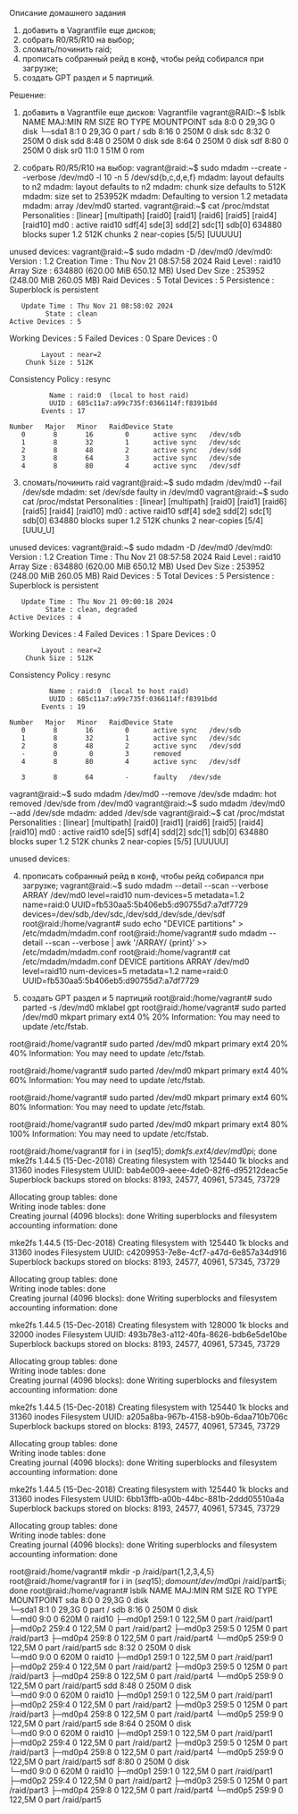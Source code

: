 Описание домашнего задания
1. добавить в Vagrantfile еще дисков;
2. собрать R0/R5/R10 на выбор;
3. сломать/починить raid;
4. прописать собранный рейд в конф, чтобы рейд собирался при загрузке;
5. создать GPT раздел и 5 партиций.

Решение:
1. добавить в Vagrantfile еще дисков: 
Vagrantfile
vagrant@RAID:~$ lsblk
NAME   MAJ:MIN RM  SIZE RO TYPE MOUNTPOINT
sda      8:0    0 29,3G  0 disk 
└─sda1   8:1    0 29,3G  0 part /
sdb      8:16   0  250M  0 disk 
sdc      8:32   0  250M  0 disk 
sdd      8:48   0  250M  0 disk 
sde      8:64   0  250M  0 disk 
sdf      8:80   0  250M  0 disk 
sr0     11:0    1   51M  0 rom  


2. собрать R0/R5/R10 на выбор:
vagrant@raid:~$ sudo mdadm --create --verbose /dev/md0 -l 10 -n 5 /dev/sd{b,c,d,e,f} 
mdadm: layout defaults to n2
mdadm: layout defaults to n2
mdadm: chunk size defaults to 512K
mdadm: size set to 253952K
mdadm: Defaulting to version 1.2 metadata
mdadm: array /dev/md0 started.
vagrant@raid:~$ cat /proc/mdstat
Personalities : [linear] [multipath] [raid0] [raid1] [raid6] [raid5] [raid4] [raid10] 
md0 : active raid10 sdf[4] sde[3] sdd[2] sdc[1] sdb[0]
      634880 blocks super 1.2 512K chunks 2 near-copies [5/5] [UUUUU]
      
unused devices: <none>
vagrant@raid:~$ sudo mdadm -D /dev/md0
/dev/md0:
           Version : 1.2
     Creation Time : Thu Nov 21 08:57:58 2024
        Raid Level : raid10
        Array Size : 634880 (620.00 MiB 650.12 MB)
     Used Dev Size : 253952 (248.00 MiB 260.05 MB)
      Raid Devices : 5
     Total Devices : 5
       Persistence : Superblock is persistent

       Update Time : Thu Nov 21 08:58:02 2024
             State : clean 
    Active Devices : 5
   Working Devices : 5
    Failed Devices : 0
     Spare Devices : 0

            Layout : near=2
        Chunk Size : 512K

Consistency Policy : resync

              Name : raid:0  (local to host raid)
              UUID : 685c11a7:a99c735f:0366114f:f8391bdd
            Events : 17

    Number   Major   Minor   RaidDevice State
       0       8       16        0      active sync   /dev/sdb
       1       8       32        1      active sync   /dev/sdc
       2       8       48        2      active sync   /dev/sdd
       3       8       64        3      active sync   /dev/sde
       4       8       80        4      active sync   /dev/sdf


3. сломать/починить raid
vagrant@raid:~$ sudo mdadm /dev/md0 --fail /dev/sde
mdadm: set /dev/sde faulty in /dev/md0
vagrant@raid:~$ sudo cat /proc/mdstat
Personalities : [linear] [multipath] [raid0] [raid1] [raid6] [raid5] [raid4] [raid10] 
md0 : active raid10 sdf[4] sde[3](F) sdd[2] sdc[1] sdb[0]
      634880 blocks super 1.2 512K chunks 2 near-copies [5/4] [UUU_U]
      
unused devices: <none>
vagrant@raid:~$ sudo mdadm -D /dev/md0
/dev/md0:
           Version : 1.2
     Creation Time : Thu Nov 21 08:57:58 2024
        Raid Level : raid10
        Array Size : 634880 (620.00 MiB 650.12 MB)
     Used Dev Size : 253952 (248.00 MiB 260.05 MB)
      Raid Devices : 5
     Total Devices : 5
       Persistence : Superblock is persistent

       Update Time : Thu Nov 21 09:00:18 2024
             State : clean, degraded 
    Active Devices : 4
   Working Devices : 4
    Failed Devices : 1
     Spare Devices : 0

            Layout : near=2
        Chunk Size : 512K

Consistency Policy : resync

              Name : raid:0  (local to host raid)
              UUID : 685c11a7:a99c735f:0366114f:f8391bdd
            Events : 19

    Number   Major   Minor   RaidDevice State
       0       8       16        0      active sync   /dev/sdb
       1       8       32        1      active sync   /dev/sdc
       2       8       48        2      active sync   /dev/sdd
       -       0        0        3      removed
       4       8       80        4      active sync   /dev/sdf

       3       8       64        -      faulty   /dev/sde
vagrant@raid:~$ sudo mdadm /dev/md0 --remove /dev/sde
mdadm: hot removed /dev/sde from /dev/md0
vagrant@raid:~$ sudo mdadm /dev/md0 --add /dev/sde
mdadm: added /dev/sde
vagrant@raid:~$ cat /proc/mdstat
Personalities : [linear] [multipath] [raid0] [raid1] [raid6] [raid5] [raid4] [raid10] 
md0 : active raid10 sde[5] sdf[4] sdd[2] sdc[1] sdb[0]
      634880 blocks super 1.2 512K chunks 2 near-copies [5/5] [UUUUU]
      
unused devices: <none>

4. прописать собранный рейд в конф, чтобы рейд собирался при загрузке;
vagrant@raid:~$ sudo mdadm --detail --scan --verbose
ARRAY /dev/md0 level=raid10 num-devices=5 metadata=1.2 name=raid:0 UUID=fb530aa5:5b406eb5:d90755d7:a7df7729
   devices=/dev/sdb,/dev/sdc,/dev/sdd,/dev/sde,/dev/sdf
root@raid:/home/vagrant# sudo echo "DEVICE partitions" > /etc/mdadm/mdadm.conf
root@raid:/home/vagrant# sudo mdadm --detail --scan --verbose | awk '/ARRAY/ {print}' >> /etc/mdadm/mdadm.conf
root@raid:/home/vagrant# cat /etc/mdadm/mdadm.conf
DEVICE partitions
ARRAY /dev/md0 level=raid10 num-devices=5 metadata=1.2 name=raid:0 UUID=fb530aa5:5b406eb5:d90755d7:a7df7729

5. создать GPT раздел и 5 партиций
root@raid:/home/vagrant# sudo parted -s /dev/md0 mklabel gpt
root@raid:/home/vagrant# sudo parted /dev/md0 mkpart primary ext4 0% 20%
Information: You may need to update /etc/fstab.

root@raid:/home/vagrant# sudo parted /dev/md0 mkpart primary ext4 20% 40%
Information: You may need to update /etc/fstab.

root@raid:/home/vagrant# sudo parted /dev/md0 mkpart primary ext4 40% 60% 
Information: You may need to update /etc/fstab.

root@raid:/home/vagrant# sudo parted /dev/md0 mkpart primary ext4 60% 80% 
Information: You may need to update /etc/fstab.

root@raid:/home/vagrant# sudo parted /dev/md0 mkpart primary ext4 80% 100%
Information: You may need to update /etc/fstab.

root@raid:/home/vagrant# for i in $(seq 1 5); do mkfs.ext4 /dev/md0p$i; done     
mke2fs 1.44.5 (15-Dec-2018)
Creating filesystem with 125440 1k blocks and 31360 inodes
Filesystem UUID: bab4e009-aeee-4de0-82f6-d95212deac5e
Superblock backups stored on blocks: 
        8193, 24577, 40961, 57345, 73729

Allocating group tables: done                            
Writing inode tables: done                            
Creating journal (4096 blocks): done
Writing superblocks and filesystem accounting information: done 

mke2fs 1.44.5 (15-Dec-2018)
Creating filesystem with 125440 1k blocks and 31360 inodes
Filesystem UUID: c4209953-7e8e-4cf7-a47d-6e857a34d916
Superblock backups stored on blocks: 
        8193, 24577, 40961, 57345, 73729

Allocating group tables: done                            
Writing inode tables: done                            
Creating journal (4096 blocks): done
Writing superblocks and filesystem accounting information: done 

mke2fs 1.44.5 (15-Dec-2018)
Creating filesystem with 128000 1k blocks and 32000 inodes
Filesystem UUID: 493b78e3-a112-40fa-8626-bdb6e5de10be
Superblock backups stored on blocks: 
        8193, 24577, 40961, 57345, 73729

Allocating group tables: done                            
Writing inode tables: done                            
Creating journal (4096 blocks): done
Writing superblocks and filesystem accounting information: done 

mke2fs 1.44.5 (15-Dec-2018)
Creating filesystem with 125440 1k blocks and 31360 inodes
Filesystem UUID: a205a8ba-967b-4158-b90b-6daa710b706c
Superblock backups stored on blocks: 
        8193, 24577, 40961, 57345, 73729

Allocating group tables: done                            
Writing inode tables: done                            
Creating journal (4096 blocks): done
Writing superblocks and filesystem accounting information: done 

mke2fs 1.44.5 (15-Dec-2018)
Creating filesystem with 125440 1k blocks and 31360 inodes
Filesystem UUID: 6bb13ffb-a00b-44bc-881b-2ddd05510a4a
Superblock backups stored on blocks: 
        8193, 24577, 40961, 57345, 73729

Allocating group tables: done                            
Writing inode tables: done                            
Creating journal (4096 blocks): done
Writing superblocks and filesystem accounting information: done 

root@raid:/home/vagrant# mkdir -p /raid/part{1,2,3,4,5}
root@raid:/home/vagrant# for i in $(seq 1 5); do mount /dev/md0p$i /raid/part$i; done
root@raid:/home/vagrant# lsblk
NAME      MAJ:MIN RM   SIZE RO TYPE   MOUNTPOINT
sda         8:0    0  29,3G  0 disk   
└─sda1      8:1    0  29,3G  0 part   /
sdb         8:16   0   250M  0 disk   
└─md0       9:0    0   620M  0 raid10 
  ├─md0p1 259:1    0 122,5M  0 part   /raid/part1
  ├─md0p2 259:4    0 122,5M  0 part   /raid/part2
  ├─md0p3 259:5    0   125M  0 part   /raid/part3
  ├─md0p4 259:8    0 122,5M  0 part   /raid/part4
  └─md0p5 259:9    0 122,5M  0 part   /raid/part5
sdc         8:32   0   250M  0 disk   
└─md0       9:0    0   620M  0 raid10 
  ├─md0p1 259:1    0 122,5M  0 part   /raid/part1
  ├─md0p2 259:4    0 122,5M  0 part   /raid/part2
  ├─md0p3 259:5    0   125M  0 part   /raid/part3
  ├─md0p4 259:8    0 122,5M  0 part   /raid/part4
  └─md0p5 259:9    0 122,5M  0 part   /raid/part5
sdd         8:48   0   250M  0 disk   
└─md0       9:0    0   620M  0 raid10 
  ├─md0p1 259:1    0 122,5M  0 part   /raid/part1
  ├─md0p2 259:4    0 122,5M  0 part   /raid/part2
  ├─md0p3 259:5    0   125M  0 part   /raid/part3
  ├─md0p4 259:8    0 122,5M  0 part   /raid/part4
  └─md0p5 259:9    0 122,5M  0 part   /raid/part5
sde         8:64   0   250M  0 disk   
└─md0       9:0    0   620M  0 raid10 
  ├─md0p1 259:1    0 122,5M  0 part   /raid/part1
  ├─md0p2 259:4    0 122,5M  0 part   /raid/part2
  ├─md0p3 259:5    0   125M  0 part   /raid/part3
  ├─md0p4 259:8    0 122,5M  0 part   /raid/part4
  └─md0p5 259:9    0 122,5M  0 part   /raid/part5
sdf         8:80   0   250M  0 disk   
└─md0       9:0    0   620M  0 raid10 
  ├─md0p1 259:1    0 122,5M  0 part   /raid/part1
  ├─md0p2 259:4    0 122,5M  0 part   /raid/part2
  ├─md0p3 259:5    0   125M  0 part   /raid/part3
  ├─md0p4 259:8    0 122,5M  0 part   /raid/part4
  └─md0p5 259:9    0 122,5M  0 part   /raid/part5


